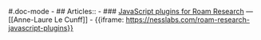 #.doc-mode
    - ## Articles::
    - ### [JavaScript plugins for Roam Research](https://nesslabs.com/roam-research-javascript-plugins) — [[Anne-Laure Le Cunff]]
        - {{iframe: https://nesslabs.com/roam-research-javascript-plugins}}
